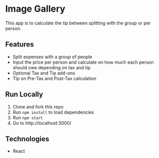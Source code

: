 # Image Gallery

This app is to calculate the tip between splitting with the group or per person.

## Features

- Split expenses with a group of people
- Input the price per person and calculate on how much each person should owe depending on tax and tip
- Optional Tax and Tip add-ons
- Tip on Pre-Tax and Post-Tax calculation

## Run Locally

1. Clone and fork this repo
2. Run `npm install` to load dependencies
3. Run `npm start`
4. Go to http://localhost:3000/

## Technologies

- React
